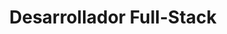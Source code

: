 ---
name: Cursos
title: Desarrollador Full-Stack
description: He completado numerosos cursos sobre desarrollo web frontend, donde he adquirido un conocimiento profundo de JavaScript, así como de varias bibliotecas y frameworks.
---